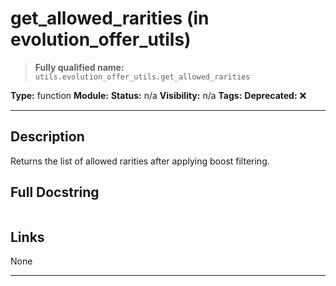 # get_allowed_rarities (in evolution_offer_utils)
> **Fully qualified name:** `utils.evolution_offer_utils.get_allowed_rarities`

**Type:** function
**Module:** 
**Status:** n/a
**Visibility:** n/a
**Tags:** 
**Deprecated:** ❌

---

## Description
Returns the list of allowed rarities after applying boost filtering.

## Full Docstring
```

```

## Links
None

---

